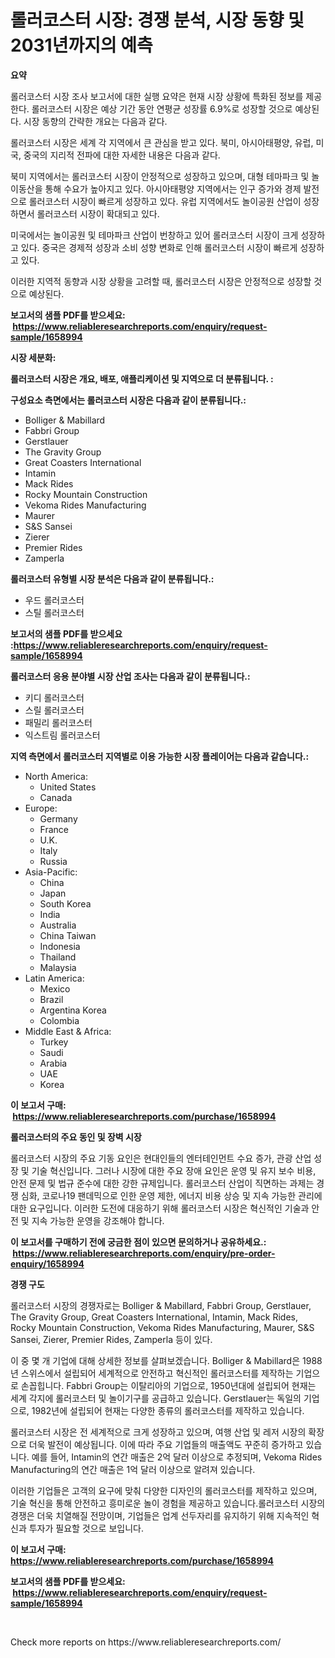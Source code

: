 <p><h1>롤러코스터 시장: 경쟁 분석, 시장 동향 및 2031년까지의 예측</h1></p><p><strong>요약</strong></p>
<p><p>롤러코스터 시장 조사 보고서에 대한 실행 요약은 현재 시장 상황에 특화된 정보를 제공한다. 롤러코스터 시장은 예상 기간 동안 연평균 성장률 6.9%로 성장할 것으로 예상된다. 시장 동향의 간략한 개요는 다음과 같다.</p><p>롤러코스터 시장은 세계 각 지역에서 큰 관심을 받고 있다. 북미, 아시아태평양, 유럽, 미국, 중국의 지리적 전파에 대한 자세한 내용은 다음과 같다.</p><p>북미 지역에서는 롤러코스터 시장이 안정적으로 성장하고 있으며, 대형 테마파크 및 놀이동산을 통해 수요가 높아지고 있다. 아시아태평양 지역에서는 인구 증가와 경제 발전으로 롤러코스터 시장이 빠르게 성장하고 있다. 유럽 지역에서도 놀이공원 산업이 성장하면서 롤러코스터 시장이 확대되고 있다.</p><p>미국에서는 놀이공원 및 테마파크 산업이 번창하고 있어 롤러코스터 시장이 크게 성장하고 있다. 중국은 경제적 성장과 소비 성향 변화로 인해 롤러코스터 시장이 빠르게 성장하고 있다.</p><p>이러한 지역적 동향과 시장 상황을 고려할 때, 롤러코스터 시장은 안정적으로 성장할 것으로 예상된다.</p></p>
<p><strong>보고서의 샘플 PDF를 받으세요: &nbsp;<a href="https://www.reliableresearchreports.com/enquiry/request-sample/1658994">https://www.reliableresearchreports.com/enquiry/request-sample/1658994</a></strong></p>
<p><strong>시장 세분화:</strong></p>
<p><strong> 롤러코스터 시장은 개요, 배포, 애플리케이션 및 지역으로 더 분류됩니다. :</strong></p>
<p><strong>구성요소 측면에서는 롤러코스터 시장은 다음과 같이 분류됩니다.:</strong></p>
<p><ul><li>Bolliger & Mabillard</li><li>Fabbri Group</li><li>Gerstlauer</li><li>The Gravity Group</li><li>Great Coasters International</li><li>Intamin</li><li>Mack Rides</li><li>Rocky Mountain Construction</li><li>Vekoma Rides Manufacturing</li><li>Maurer</li><li>S&S Sansei</li><li>Zierer</li><li>Premier Rides</li><li>Zamperla</li></ul></p>
<p><strong> 롤러코스터 유형별 시장 분석은 다음과 같이 분류됩니다.:</strong></p>
<p><ul><li>우드 롤러코스터</li><li>스틸 롤러코스터</li></ul></p>
<p><strong>보고서의 샘플 PDF를 받으세요 :<a href="https://www.reliableresearchreports.com/enquiry/request-sample/1658994">https://www.reliableresearchreports.com/enquiry/request-sample/1658994</a></strong></p>
<p><strong> 롤러코스터 응용 분야별 시장 산업 조사는 다음과 같이 분류됩니다.:</strong></p>
<p><ul><li>키디 롤러코스터</li><li>스릴 롤러코스터</li><li>패밀리 롤러코스터</li><li>익스트림 롤러코스터</li></ul></p>
<p><strong>지역 측면에서 롤러코스터 지역별로 이용 가능한 시장 플레이어는 다음과 같습니다.:</strong></p>
<p><ul>
    <li>
        North America:
        <ul>
            <li>United States</li>
            <li>Canada</li>
        </ul>
    </li>
    <li>
        Europe:
        <ul>
            <li>Germany</li>
            <li>France</li>
            <li>U.K.</li>
            <li>Italy</li>
            <li>Russia</li>
        </ul>
    </li>
    <li>
        Asia-Pacific:
        <ul>
            <li>China</li>
            <li>Japan</li>
            <li>South Korea</li>
            <li>India</li>
            <li>Australia</li>
            <li>China Taiwan</li>
            <li>Indonesia</li>
            <li>Thailand</li>
            <li>Malaysia</li>
        </ul>
    </li>
    <li>
        Latin America:
        <ul>
            <li>Mexico</li>
            <li>Brazil</li>
            <li>Argentina Korea</li>
            <li>Colombia</li>
        </ul>
    </li>
    <li>
        Middle East & Africa:
        <ul>
            <li>Turkey</li>
            <li>Saudi</li>
            <li>Arabia</li>
            <li>UAE</li>
            <li>Korea</li>
        </ul>
    </li>
    </ul></p>
<p><strong>이 보고서 구매: &nbsp;<a href="https://www.reliableresearchreports.com/purchase/1658994">https://www.reliableresearchreports.com/purchase/1658994</a></strong></p>
<p><strong>롤러코스터의 주요 동인 및 장벽 시장</strong></p>
<p><p>롤러코스터 시장의 주요 기동 요인은 현대인들의 엔터테인먼트 수요 증가, 관광 산업 성장 및 기술 혁신입니다. 그러나 시장에 대한 주요 장애 요인은 운영 및 유지 보수 비용, 안전 문제 및 법규 준수에 대한 강한 규제입니다. 롤러코스터 산업이 직면하는 과제는 경쟁 심화, 코로나19 팬데믹으로 인한 운영 제한, 에너지 비용 상승 및 지속 가능한 관리에 대한 요구입니다. 이러한 도전에 대응하기 위해 롤러코스터 시장은 혁신적인 기술과 안전 및 지속 가능한 운영을 강조해야 합니다.</p></p>
<p><strong>이 보고서를 구매하기 전에 궁금한 점이 있으면 문의하거나 공유하세요.: &nbsp;<a href="https://www.reliableresearchreports.com/enquiry/pre-order-enquiry/1658994">https://www.reliableresearchreports.com/enquiry/pre-order-enquiry/1658994</a></strong></p>
<p><strong>경쟁 구도</strong></p>
<p><p>롤러코스터 시장의 경쟁자로는 Bolliger & Mabillard, Fabbri Group, Gerstlauer, The Gravity Group, Great Coasters International, Intamin, Mack Rides, Rocky Mountain Construction, Vekoma Rides Manufacturing, Maurer, S&S Sansei, Zierer, Premier Rides, Zamperla 등이 있다.</p><p>이 중 몇 개 기업에 대해 상세한 정보를 살펴보겠습니다. Bolliger & Mabillard은 1988년 스위스에서 설립되어 세계적으로 안전하고 혁신적인 롤러코스터를 제작하는 기업으로 손꼽힙니다. Fabbri Group는 이탈리아의 기업으로, 1950년대에 설립되어 현재는 세계 각지에 롤러코스터 및 놀이기구를 공급하고 있습니다. Gerstlauer는 독일의 기업으로, 1982년에 설립되어 현재는 다양한 종류의 롤러코스터를 제작하고 있습니다.</p><p>롤러코스터 시장은 전 세계적으로 크게 성장하고 있으며, 여행 산업 및 레저 시장의 확장으로 더욱 발전이 예상됩니다. 이에 따라 주요 기업들의 매출액도 꾸준히 증가하고 있습니다. 예를 들어, Intamin의 연간 매출은 2억 달러 이상으로 추정되며, Vekoma Rides Manufacturing의 연간 매출은 1억 달러 이상으로 알려져 있습니다.</p><p>이러한 기업들은 고객의 요구에 맞춰 다양한 디자인의 롤러코스터를 제작하고 있으며, 기술 혁신을 통해 안전하고 흥미로운 놀이 경험을 제공하고 있습니다.롤러코스터 시장의 경쟁은 더욱 치열해질 전망이며, 기업들은 업계 선두자리를 유지하기 위해 지속적인 혁신과 투자가 필요할 것으로 보입니다.</p></p>
<p><strong>이 보고서 구매: &nbsp; <a href="https://www.reliableresearchreports.com/purchase/1658994">https://www.reliableresearchreports.com/purchase/1658994</a></strong></p>
<p><strong>보고서의 샘플 PDF를 받으세요: &nbsp;<a href="https://www.reliableresearchreports.com/enquiry/request-sample/1658994">https://www.reliableresearchreports.com/enquiry/request-sample/1658994</a></strong><strong></strong></p>
<p>&nbsp;</p>
<p>Check more reports on https://www.reliableresearchreports.com/</p>